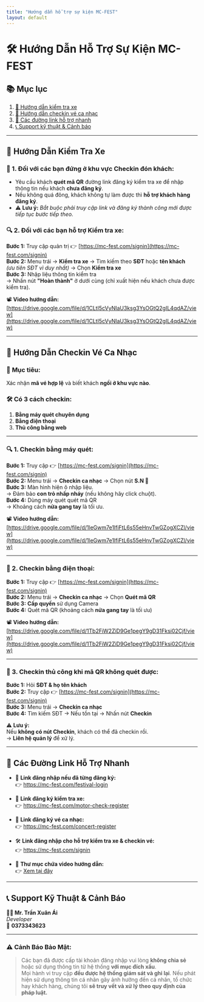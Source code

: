 ```yaml
---
title: "Hướng dẫn hỗ trợ sự kiện MC-FEST"
layout: default
---
```


# 🛠 Hướng Dẫn Hỗ Trợ Sự Kiện MC-FEST

## 📚 Mục lục
1. [🔧 Hướng dẫn kiểm tra xe](#-hướng-dẫn-kiểm-tra-xe)
2. [🎫 Hướng dẫn checkin vé ca nhạc](#-hướng-dẫn-checkin-vé-ca-nhạc)
3. [🔗 Các đường link hỗ trợ nhanh](#-các-đường-link-hỗ-trợ-nhanh)
4. [📞 Support kỹ thuật & Cảnh báo](#-support-kỹ-thuật--cảnh-báo)

---

## 🔧 Hướng Dẫn Kiểm Tra Xe

### 📍 1. Đối với các bạn đứng ở khu vực **Checkin đón khách**:
- Yêu cầu khách **quét mã QR** đường link đăng ký kiểm tra xe để nhập thông tin nếu khách **chưa đăng ký**.
- Nếu không quá đông, khách không tự làm được thì **hỗ trợ khách hàng đăng ký**.
- ⚠️ **Lưu ý:** *Bắt buộc phải truy cập link và đăng ký thành công mới được tiếp tục bước tiếp theo.*

### 🔍 2. Đối với các bạn hỗ trợ **Kiểm tra xe**:
**Bước 1:** Truy cập quản trị 👉 [https://mc-fest.com/signin](https://mc-fest.com/signin)  
**Bước 2:** Menu trái → **Kiểm tra xe** → Tìm kiếm theo **SĐT** hoặc **tên khách**  
*(ưu tiên SĐT vì duy nhất)* → Chọn **Kiểm tra xe**  
**Bước 3:** Nhập liệu thông tin kiểm tra  
→ Nhấn nút **"Hoàn thành"** ở dưới cùng (chỉ xuất hiện nếu khách chưa được kiểm tra).

📽 **Video hướng dẫn:**  
[https://drive.google.com/file/d/1CLtI5cVyNIaU3ksg3YsOGtQ2gIL4qdAZ/view](https://drive.google.com/file/d/1CLtI5cVyNIaU3ksg3YsOGtQ2gIL4qdAZ/view)

---

## 🎫 Hướng Dẫn Checkin Vé Ca Nhạc

### 🎯 **Mục tiêu:**  
Xác nhận **mã vé hợp lệ** và biết khách **ngồi ở khu vực nào**.

### 🛠 Có 3 cách checkin:
1. **Bằng máy quét chuyên dụng**
2. **Bằng điện thoại**
3. **Thủ công bằng web**

---

### 🔍 1. Checkin bằng **máy quét**:
**Bước 1:** Truy cập 👉 [https://mc-fest.com/signin](https://mc-fest.com/signin)  
**Bước 2:** Menu trái → **Checkin ca nhạc** → Chọn nút **S.N 🔫**  
**Bước 3:** Màn hình hiện ô nhập liệu.  
→ Đảm bảo **con trỏ nhấp nháy** (nếu không hãy click chuột).  
**Bước 4:** Dùng máy quét quét mã QR  
→ Khoảng cách **nửa gang tay** là tối ưu.

📽 **Video hướng dẫn:**  
[https://drive.google.com/file/d/1leGwm7e1lfiFtL6s55eHnvTwGZogXCZl/view](https://drive.google.com/file/d/1leGwm7e1lfiFtL6s55eHnvTwGZogXCZl/view)

---

### 📱 2. Checkin bằng **điện thoại**:
**Bước 1:** Truy cập 👉 [https://mc-fest.com/signin](https://mc-fest.com/signin)  
**Bước 2:** Menu trái → **Checkin ca nhạc** → Chọn **Quét mã QR**  
**Bước 3:** **Cấp quyền** sử dụng Camera  
**Bước 4:** Quét mã QR (khoảng cách **nửa gang tay** là tối ưu)

📽 **Video hướng dẫn:**  
[https://drive.google.com/file/d/1Tb2FiW2ZiD9Ge1pegY9gD31Fksi02Cjf/view](https://drive.google.com/file/d/1Tb2FiW2ZiD9Ge1pegY9gD31Fksi02Cjf/view)

---

### 📝 3. Checkin **thủ công** khi mã QR không quét được:
**Bước 1:** Hỏi **SĐT & họ tên khách**  
**Bước 2:** Truy cập 👉 [https://mc-fest.com/signin](https://mc-fest.com/signin)  
**Bước 3:** Menu trái → **Checkin ca nhạc**  
**Bước 4:** Tìm kiếm SĐT → Nếu tồn tại → Nhấn nút **Checkin**

⚠️ **Lưu ý:**  
Nếu **không có nút Checkin**, khách có thể đã checkin rồi.  
→ **Liên hệ quản lý** để xử lý.

---

## 🔗 Các Đường Link Hỗ Trợ Nhanh

- 🔐 **Link đăng nhập nếu đã từng đăng ký:**  
  👉 https://mc-fest.com/festival-login

- 🛵 **Link đăng ký kiểm tra xe:**  
  👉 https://mc-fest.com/motor-check-register

- 🎫 **Link đăng ký vé ca nhạc:**  
  👉 https://mc-fest.com/concert-register

- 🛠 **Link đăng nhập cho hỗ trợ kiểm tra xe & checkin vé:**  
  👉 https://mc-fest.com/signin

- 🎥 **Thư mục chứa video hướng dẫn:**  
  👉 [Xem tại đây](https://drive.google.com/drive/folders/1tVKL-DvemB7RZQBk0iNh2FzU9JiEksq8?usp=drive_link)

---

## 📞 Support Kỹ Thuật & Cảnh Báo

**👨‍💻 Mr. Trần Xuân Ái**  
_Developer_  
📱 **0373343623**

---

### ⚠️ **Cảnh Báo Bảo Mật**:
> Các bạn đã được cấp tài khoản đăng nhập vui lòng **không chia sẻ** hoặc sử dụng thông tin từ hệ thống **với mục đích xấu**.  
> Mọi hành vi truy cập **đều được hệ thống giám sát và ghi lại**. Nếu phát hiện sử dụng thông tin cá nhân gây ảnh hưởng đến cá nhân, tổ chức hay khách hàng, chúng tôi **sẽ truy vết và xử lý theo quy định của pháp luật.**